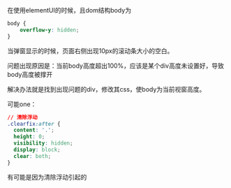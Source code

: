 在使用elementUI的时候，且dom结构body为

```css
body {
    overflow-y: hidden;
}
```

当弹窗显示的时候，页面右侧出现10px的滚动条大小的空白。

问题出现原因是：当前body高度超出100%，应该是某个div高度未设置好，导致body高度被撑开

解决办法就是找到出现问题的div，修改其css，使body为当前视窗高度。

可能one：

```css
// 清除浮动
.clearfix:after {
  content: '.';
  height: 0;
  visibility: hidden;
  display: block;
  clear: both;
}
```

有可能是因为清除浮动引起的